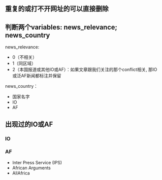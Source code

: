 ## 重复的或打不开网址的可以直接删除

## 判断两个variables: news_relevance; news_country

news_relevance: 
- 0（不相关）
- 1（同区域）
- 2（本国报道或其他IO或AF）：如果文章跟我们关注的那个conflict相关, 那IO或泛AF新闻都标注并保留


news_country：
- 国家名字
- IO
- AF

## 出现过的IO或AF

### IO


### AF
- Inter Press Service (IPS)
- African Arguments
- AllAfrica
